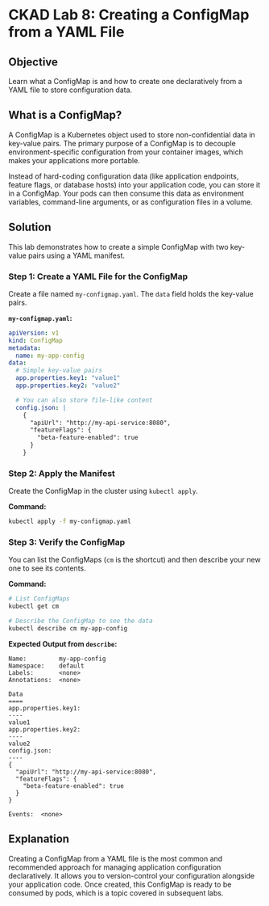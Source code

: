 # CKAD Lab 8: Creating a ConfigMap from a YAML File

## Objective
Learn what a ConfigMap is and how to create one declaratively from a YAML file to store configuration data.

## What is a ConfigMap?
A ConfigMap is a Kubernetes object used to store non-confidential data in key-value pairs. The primary purpose of a ConfigMap is to decouple environment-specific configuration from your container images, which makes your applications more portable.

Instead of hard-coding configuration data (like application endpoints, feature flags, or database hosts) into your application code, you can store it in a ConfigMap. Your pods can then consume this data as environment variables, command-line arguments, or as configuration files in a volume.

## Solution
This lab demonstrates how to create a simple ConfigMap with two key-value pairs using a YAML manifest.

### Step 1: Create a YAML File for the ConfigMap
Create a file named `my-configmap.yaml`. The `data` field holds the key-value pairs.

**`my-configmap.yaml`:**
```yaml
apiVersion: v1
kind: ConfigMap
metadata:
  name: my-app-config
data:
  # Simple key-value pairs
  app.properties.key1: "value1"
  app.properties.key2: "value2"

  # You can also store file-like content
  config.json: | 
    {
      "apiUrl": "http://my-api-service:8080",
      "featureFlags": {
        "beta-feature-enabled": true
      }
    }
```

### Step 2: Apply the Manifest
Create the ConfigMap in the cluster using `kubectl apply`.

**Command:**
```bash
kubectl apply -f my-configmap.yaml
```

### Step 3: Verify the ConfigMap
You can list the ConfigMaps (`cm` is the shortcut) and then describe your new one to see its contents.

**Command:**
```bash
# List ConfigMaps
kubectl get cm

# Describe the ConfigMap to see the data
kubectl describe cm my-app-config
```

**Expected Output from `describe`:**
```
Name:         my-app-config
Namespace:    default
Labels:       <none>
Annotations:  <none>

Data
====
app.properties.key1:
----
value1
app.properties.key2:
----
value2
config.json:
----
{
  "apiUrl": "http://my-api-service:8080",
  "featureFlags": {
    "beta-feature-enabled": true
  }
}

Events:  <none>
```

## Explanation
Creating a ConfigMap from a YAML file is the most common and recommended approach for managing application configuration declaratively. It allows you to version-control your configuration alongside your application code. Once created, this ConfigMap is ready to be consumed by pods, which is a topic covered in subsequent labs.
